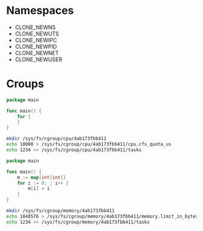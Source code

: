 # Namespaces

- CLONE_NEWNS
- CLONE_NEWUTS
- CLONE_NEWIPC
- CLONE_NEWPID
- CLONE_NEWNET
- CLONE_NEWUSER

# Croups

```go
package main

func main() {
	for {
	}
}
```

```bash
mkdir /sys/fs/cgroup/cpu/4ab173fbb411
echo 10000 > /sys/fs/cgroup/cpu/4ab173fbb411/cpu.cfs_quota_us
echo 1234 >> /sys/fs/cgroup/cpu/4ab173fbb411/tasks
```

```go
package main

func main() {
	m := map[int]int{}
	for i := 0; ; i++ {
		m[i] = i
	}
}
```

```bash
mkdir /sys/fs/cgroup/memory/4ab173fbb411
echo 1048576 > /sys/fs/cgroup/memory/4ab173fbb411/memory.limit_in_bytes
echo 1234 >> /sys/fs/cgroup/memory/4ab173fbb411/tasks
```
